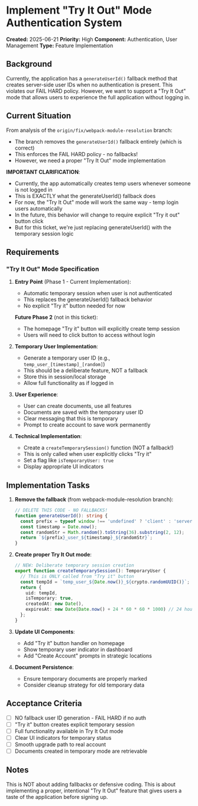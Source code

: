 # Implement "Try It Out" Mode Authentication System

**Created:** 2025-06-21
**Priority:** High
**Component:** Authentication, User Management
**Type:** Feature Implementation

## Background

Currently, the application has a `generateUserId()` fallback method that creates server-side user IDs when no authentication is present. This violates our FAIL HARD policy. However, we want to support a "Try It Out" mode that allows users to experience the full application without logging in.

## Current Situation

From analysis of the `origin/fix/webpack-module-resolution` branch:
- The branch removes the `generateUserId()` fallback entirely (which is correct)
- This enforces the FAIL HARD policy - no fallbacks!
- However, we need a proper "Try It Out" mode implementation

**IMPORTANT CLARIFICATION**: 
- Currently, the app automatically creates temp users whenever someone is not logged in
- This is EXACTLY what the generateUserId() fallback does
- For now, the "Try It Out" mode will work the same way - temp login users automatically
- In the future, this behavior will change to require explicit "Try it out" button click
- But for this ticket, we're just replacing generateUserId() with the temporary session logic

## Requirements

### "Try It Out" Mode Specification

1. **Entry Point** (Phase 1 - Current Implementation): 
   - Automatic temporary session when user is not authenticated
   - This replaces the generateUserId() fallback behavior
   - No explicit "Try it" button needed for now
   
   **Future Phase 2** (not in this ticket):
   - The homepage "Try it" button will explicitly create temp session
   - Users will need to click button to access without login

2. **Temporary User Implementation**:
   - Generate a temporary user ID (e.g., `temp_user_[timestamp]_[random]`)
   - This should be a deliberate feature, NOT a fallback
   - Store this in session/local storage
   - Allow full functionality as if logged in

3. **User Experience**:
   - User can create documents, use all features
   - Documents are saved with the temporary user ID
   - Clear messaging that this is temporary
   - Prompt to create account to save work permanently

4. **Technical Implementation**:
   - Create a `createTemporarySession()` function (NOT a fallback!)
   - This is only called when user explicitly clicks "Try it"
   - Set a flag like `isTemporaryUser: true`
   - Display appropriate UI indicators

## Implementation Tasks

1. **Remove the fallback** (from webpack-module-resolution branch):
   ```typescript
   // DELETE THIS CODE - NO FALLBACKS!
   function generateUserId(): string {
     const prefix = typeof window !== 'undefined' ? 'client' : 'server';
     const timestamp = Date.now();
     const randomStr = Math.random().toString(36).substring(2, 12);
     return `${prefix}_user_${timestamp}_${randomStr}`;
   }
   ```

2. **Create proper Try It Out mode**:
   ```typescript
   // NEW: Deliberate temporary session creation
   export function createTemporarySession(): TemporaryUser {
     // This is ONLY called from "Try it" button
     const tempId = `temp_user_${Date.now()}_${crypto.randomUUID()}`;
     return {
       uid: tempId,
       isTemporary: true,
       createdAt: new Date(),
       expiresAt: new Date(Date.now() + 24 * 60 * 60 * 1000) // 24 hours
     };
   }
   ```

3. **Update UI Components**:
   - Add "Try it" button handler on homepage
   - Show temporary user indicator in dashboard
   - Add "Create Account" prompts in strategic locations

4. **Document Persistence**:
   - Ensure temporary documents are properly marked
   - Consider cleanup strategy for old temporary data

## Acceptance Criteria

- [ ] NO fallback user ID generation - FAIL HARD if no auth
- [ ] "Try it" button creates explicit temporary session
- [ ] Full functionality available in Try It Out mode
- [ ] Clear UI indicators for temporary status
- [ ] Smooth upgrade path to real account
- [ ] Documents created in temporary mode are retrievable

## Notes

This is NOT about adding fallbacks or defensive coding. This is about implementing a proper, intentional "Try It Out" feature that gives users a taste of the application before signing up.